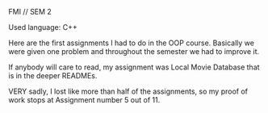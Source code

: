 FMI // SEM 2

Used language: C++

Here are the first assignments I had to do in the OOP course.
Basically we were given one problem and throughout the semester we had to improve it.

If anybody will care to read, my assignment was Local Movie Database that is in the deeper READMEs.

VERY sadly, I lost like more than half of the assignments, so my proof of work stops at Assignment number 5 out of 11.
